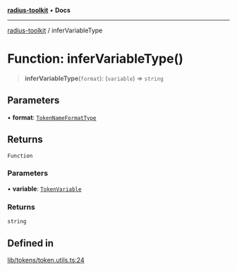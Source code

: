 [**radius-toolkit**](../README.md) • **Docs**

***

[radius-toolkit](../globals.md) / inferVariableType

# Function: inferVariableType()

> **inferVariableType**(`format`): (`variable`) => `string`

## Parameters

• **format**: [`TokenNameFormatType`](../type-aliases/TokenNameFormatType.md)

## Returns

`Function`

### Parameters

• **variable**: [`TokenVariable`](../type-aliases/TokenVariable.md)

### Returns

`string`

## Defined in

[lib/tokens/token.utils.ts:24](https://github.com/rangle/radius-token-tango/blob/5b6e6f5adbda55f8c41a4c8308d1d8885a9b9a2f/packages/radius-toolkit/src/lib/tokens/token.utils.ts#L24)

